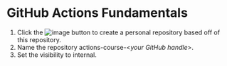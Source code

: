 # GitHub Actions Fundamentals

1) Click the ![image](https://github.com/new?template_name=actions-course&template_owner=Atmosera-actions-prep) button to create a personal repository based off of this repository.
2) Name the repository actions-course-\<_your GitHub handle_\>.
3) Set the visibility to internal.

